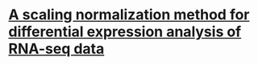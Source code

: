 # [A scaling normalization method for differential expression analysis of RNA-seq data](https://www.ncbi.nlm.nih.gov/pmc/articles/PMC2864565/)
